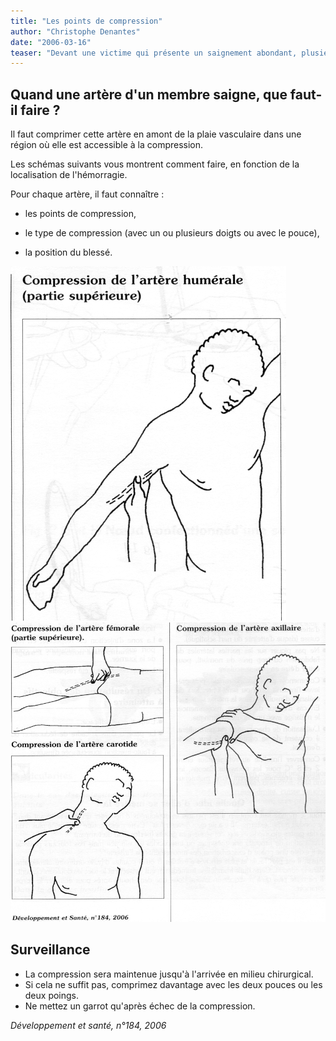 ```yaml
---
title: "Les points de compression"
author: "Christophe Denantes"
date: "2006-03-16"
teaser: "Devant une victime qui présente un saignement abondant, plusieurs techniques permettent d'arrêter le saignement. Les principales sont la compression directe, les points de compression à distance et le garrot. Les points de compression et le garrot ne seront utilisés que si la compression directe manuelle ou par un pansement est impossible ou inefficace pour éviter l'installation d'une détresse qui entraînera à court terme la mort de la victime."
---
```


## Quand une artère d'un membre saigne, que faut-il faire ?

Il faut comprimer cette artère en amont de la plaie vasculaire dans une région où elle est accessible à la compression.

Les schémas suivants vous montrent comment faire, en fonction de la localisation de l'hémorragie.

Pour chaque artère, il faut connaître :

*   les points de compression,
*   le type de compression (avec un ou plusieurs doigts ou avec le pouce),

*   la position du blessé.

![](12018-1.jpg)
![](12018-3.jpg)


## Surveillance

*   La compression sera maintenue jusqu'à l'arrivée en milieu chirurgical.
*   Si cela ne suffit pas, comprimez davanta­ge avec les deux pouces ou les deux poings.
*   Ne mettez un garrot qu'après échec de la compression.

_Développement et santé, n°184, 2006_